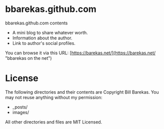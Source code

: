 bbarekas.github.com
===================

bbarekas.github.com contents

*   A mini blog to share whatever worth.
*   Information about the author.
*   Link to author's social profiles.

You can browse it via this URL: [https://barekas.net/](https://barekas.net/ "bbarekas on the net")

License
=======
The following directories and their contents are Copyright Bill Barekas. You may not reuse anything without my permission:

*   _posts/
*   images/

All other directories and files are MIT Licensed.
